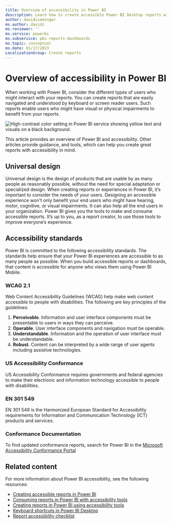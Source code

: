 ```yaml
---
title: Overview of accessibility in Power BI
description: Learn how to create accessible Power BI Desktop reports with Web Content Accessibility Guidelines (WCAG).
author: davidiseminger
ms.author: davidi
ms.reviewer: ''
ms.service: powerbi
ms.subservice: pbi-reports-dashboards
ms.topic: conceptual
ms.date: 01/17/2023
LocalizationGroup: Create reports
---
```


# Overview of accessibility in Power BI

When working with Power BI, consider the different types of users who might interact with your reports. You can create reports that are easily navigated and understood by keyboard or screen reader users. Such reports enable users who might have visual or physical impairments to benefit from your reports.

![High-contrast color setting in Power BI service showing yellow text and visuals on a black background.](media/desktop-accessibility/accessibility-05b.png)

This article provides an overview of Power BI and accessibility. Other articles provide guidance, and tools, which can help you create great reports with accessibility in mind.

## Universal design

Universal design is the design of products that are usable by as many people as reasonably possible, without the need for special adaptation or specialized design. When creating reports or experiences in Power BI, it’s important to consider the needs of your users. Designing an accessible experience won't only benefit your end users who might have hearing, motor, cognitive, or visual impairments. It can also help all the end users in your organization. Power BI gives you the tools to make and consume accessible reports. It’s up to you, as a report creator, to use those tools to improve everyone’s experience.

## Accessibility standards

Power BI is committed to the following accessibility standards. The standards help ensure that your Power BI experiences are accessible to as many people as possible. When you build accessible reports or dashboards, that content is accessible for anyone who views them using Power BI Mobile.

### WCAG 2.1

Web Content Accessibility Guidelines (WCAG) help make web content accessible to people with disabilities. The following are key principles of the guidelines:

1. **Perceivable**. Information and user interface components must be presentable to users in ways they can perceive.
2. **Operable**. User interface components and navigation must be operable.
3. **Understandable**. Information and the operation of user interface must be understandable.
4. **Robust**. Content can be interpreted by a wide range of user agents including assistive technologies.

### US Accessibility Conformance

US Accessibility Conformance requires governments and federal agencies to make their electronic and information technology accessible to people with disabilities.

### EN 301 549

EN 301 549 is the Harmonized European Standard for Accessibility requirements for Information and Communication Technology (ICT) products and services.

### Conformance Documentation

To find updated conformance reports, search for Power BI in the [Microsoft Accessibility Conformance Portal](https://www.microsoft.com/en-us/accessibility/conformance-reports)

## Related content

For more information about Power BI accessibility, see the following resources:

* [Creating accessible reports in Power BI](desktop-accessibility-creating-reports.md)
* [Consuming reports in Power BI with accessibility tools](desktop-accessibility-consuming-tools.md)
* [Creating reports in Power BI using accessibility tools](desktop-accessibility-creating-tools.md)
* [Keyboard shortcuts in Power BI Desktop](desktop-accessibility-keyboard-shortcuts.md)
* [Report accessibility checklist](desktop-accessibility-creating-reports.md#report-accessibility-checklist)
